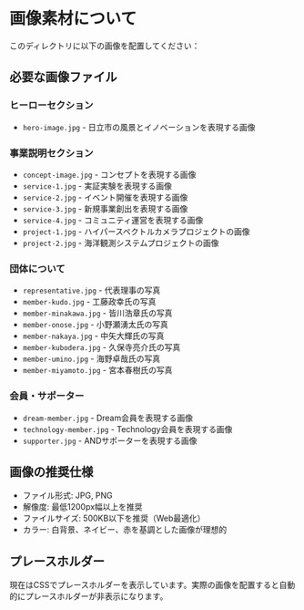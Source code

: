 # 画像素材について

このディレクトリに以下の画像を配置してください：

## 必要な画像ファイル

### ヒーローセクション
- `hero-image.jpg` - 日立市の風景とイノベーションを表現する画像

### 事業説明セクション
- `concept-image.jpg` - コンセプトを表現する画像
- `service-1.jpg` - 実証実験を表現する画像
- `service-2.jpg` - イベント開催を表現する画像
- `service-3.jpg` - 新規事業創出を表現する画像
- `service-4.jpg` - コミュニティ運営を表現する画像
- `project-1.jpg` - ハイパースペクトルカメラプロジェクトの画像
- `project-2.jpg` - 海洋観測システムプロジェクトの画像

### 団体について
- `representative.jpg` - 代表理事の写真
- `member-kudo.jpg` - 工藤政幸氏の写真
- `member-minakawa.jpg` - 皆川浩章氏の写真
- `member-onose.jpg` - 小野瀬湧太氏の写真
- `member-nakaya.jpg` - 中矢大輝氏の写真
- `member-kubodera.jpg` - 久保寺亮介氏の写真
- `member-umino.jpg` - 海野卓哉氏の写真
- `member-miyamoto.jpg` - 宮本春樹氏の写真

### 会員・サポーター
- `dream-member.jpg` - Dream会員を表現する画像
- `technology-member.jpg` - Technology会員を表現する画像
- `supporter.jpg` - ANDサポーターを表現する画像

## 画像の推奨仕様

- ファイル形式: JPG, PNG
- 解像度: 最低1200px幅以上を推奨
- ファイルサイズ: 500KB以下を推奨（Web最適化）
- カラー: 白背景、ネイビー、赤を基調とした画像が理想的

## プレースホルダー

現在はCSSでプレースホルダーを表示しています。実際の画像を配置すると自動的にプレースホルダーが非表示になります。
